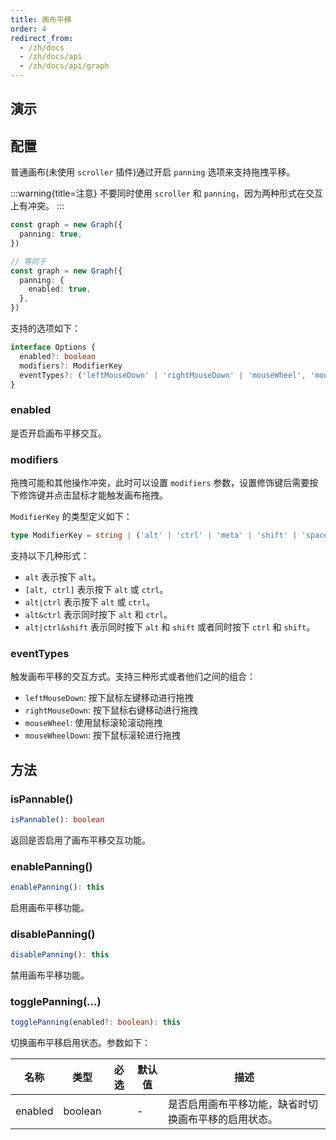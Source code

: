 ```yaml
---
title: 画布平移
order: 4
redirect_from:
  - /zh/docs
  - /zh/docs/api
  - /zh/docs/api/graph
---
```


## 演示

<code id="api-graph-panning" src="@/src/api/panning/playground/index.tsx"></code>

## 配置

普通画布(未使用 `scroller` 插件)通过开启 `panning` 选项来支持拖拽平移。

:::warning{title=注意}
不要同时使用 `scroller` 和 `panning`，因为两种形式在交互上有冲突。 
:::

```ts
const graph = new Graph({
  panning: true,
})

// 等同于
const graph = new Graph({
  panning: {
    enabled: true,
  },
})
```

支持的选项如下：

```ts
interface Options {
  enabled?: boolean
  modifiers?: ModifierKey
  eventTypes?: ('leftMouseDown' | 'rightMouseDown' | 'mouseWheel', 'mouseWheelDown')[]
}
```

### enabled

是否开启画布平移交互。

### modifiers

拖拽可能和其他操作冲突，此时可以设置 `modifiers` 参数，设置修饰键后需要按下修饰键并点击鼠标才能触发画布拖拽。

`ModifierKey` 的类型定义如下：

```ts
type ModifierKey = string | ('alt' | 'ctrl' | 'meta' | 'shift' | 'space')[] | null
```

支持以下几种形式：

- `alt` 表示按下 `alt`。
- `[alt, ctrl]` 表示按下 `alt` 或 `ctrl`。
- `alt|ctrl` 表示按下 `alt` 或 `ctrl`。
- `alt&ctrl` 表示同时按下 `alt` 和 `ctrl`。
- `alt|ctrl&shift` 表示同时按下 `alt` 和 `shift` 或者同时按下 `ctrl` 和 `shift`。

### eventTypes

触发画布平移的交互方式。支持三种形式或者他们之间的组合：

- `leftMouseDown`: 按下鼠标左键移动进行拖拽
- `rightMouseDown`: 按下鼠标右键移动进行拖拽
- `mouseWheel`: 使用鼠标滚轮滚动拖拽
- `mouseWheelDown`: 按下鼠标滚轮进行拖拽

## 方法

### isPannable()

```ts
isPannable(): boolean
```

返回是否启用了画布平移交互功能。

### enablePanning()

```ts
enablePanning(): this
```

启用画布平移功能。

### disablePanning()

```ts
disablePanning(): this
```

禁用画布平移功能。

### togglePanning(...)

```ts
togglePanning(enabled?: boolean): this
```

切换画布平移启用状态。参数如下：

| 名称    | 类型    | 必选 | 默认值 | 描述                                               |
|---------|---------|:----:|--------|--------------------------------------------------|
| enabled | boolean |      | -      | 是否启用画布平移功能，缺省时切换画布平移的启用状态。 |
